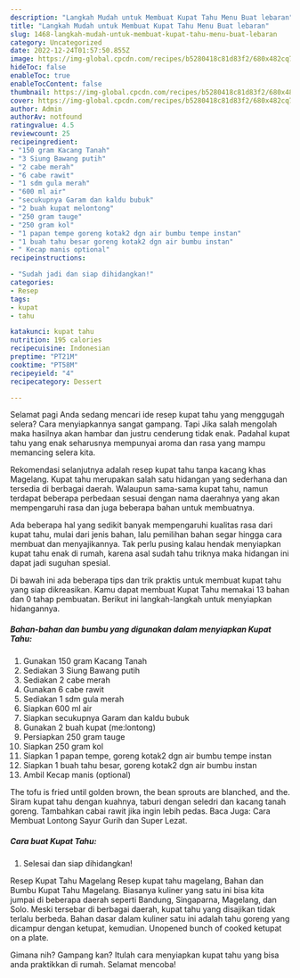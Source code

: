```yaml
---
description: "Langkah Mudah untuk Membuat Kupat Tahu Menu Buat lebaran"
title: "Langkah Mudah untuk Membuat Kupat Tahu Menu Buat lebaran"
slug: 1468-langkah-mudah-untuk-membuat-kupat-tahu-menu-buat-lebaran
category: Uncategorized
date: 2022-12-24T01:57:50.855Z
image: https://img-global.cpcdn.com/recipes/b5280418c81d83f2/680x482cq70/kupat-tahu-foto-resep-utama.jpg
hideToc: false
enableToc: true
enableTocContent: false
thumbnail: https://img-global.cpcdn.com/recipes/b5280418c81d83f2/680x482cq70/kupat-tahu-foto-resep-utama.jpg
cover: https://img-global.cpcdn.com/recipes/b5280418c81d83f2/680x482cq70/kupat-tahu-foto-resep-utama.jpg
author: Admin
authorAv: notfound
ratingvalue: 4.5
reviewcount: 25
recipeingredient:
- "150 gram Kacang Tanah"
- "3 Siung Bawang putih"
- "2 cabe merah"
- "6 cabe rawit"
- "1 sdm gula merah"
- "600 ml air"
- "secukupnya Garam dan kaldu bubuk"
- "2 buah kupat melontong"
- "250 gram tauge"
- "250 gram kol"
- "1 papan tempe goreng kotak2 dgn air bumbu tempe instan"
- "1 buah tahu besar goreng kotak2 dgn air bumbu instan"
- " Kecap manis optional"
recipeinstructions:

- "Sudah jadi dan siap dihidangkan!"
categories:
- Resep
tags:
- kupat
- tahu

katakunci: kupat tahu 
nutrition: 195 calories
recipecuisine: Indonesian
preptime: "PT21M"
cooktime: "PT58M"
recipeyield: "4"
recipecategory: Dessert

---
```



Selamat pagi Anda sedang mencari ide resep kupat tahu yang menggugah selera? Cara menyiapkannya sangat gampang. Tapi Jika salah mengolah maka hasilnya akan hambar dan justru cenderung tidak enak. Padahal kupat tahu yang enak seharusnya mempunyai aroma dan rasa yang mampu memancing selera kita.


Rekomendasi selanjutnya adalah resep kupat tahu tanpa kacang khas Magelang. Kupat tahu merupakan salah satu hidangan yang sederhana dan tersedia di berbagai daerah. Walaupun sama-sama kupat tahu, namun terdapat beberapa perbedaan sesuai dengan nama daerahnya yang akan mempengaruhi rasa dan juga beberapa bahan untuk membuatnya.

Ada beberapa hal yang sedikit banyak mempengaruhi kualitas rasa dari kupat tahu, mulai dari jenis bahan, lalu pemilihan bahan segar hingga cara membuat dan menyajikannya. Tak perlu pusing kalau hendak menyiapkan kupat tahu enak di rumah, karena asal sudah tahu triknya maka hidangan ini dapat jadi suguhan spesial.


Di bawah ini ada beberapa tips dan trik praktis untuk membuat kupat tahu yang siap dikreasikan. Kamu dapat membuat Kupat Tahu memakai 13 bahan dan 0 tahap pembuatan. Berikut ini langkah-langkah untuk menyiapkan hidangannya.

<!--inarticleads1-->

##### Bahan-bahan dan bumbu yang digunakan dalam menyiapkan Kupat Tahu:

1. Gunakan 150 gram Kacang Tanah
1. Sediakan 3 Siung Bawang putih
1. Sediakan 2 cabe merah
1. Gunakan 6 cabe rawit
1. Sediakan 1 sdm gula merah
1. Siapkan 600 ml air
1. Siapkan secukupnya Garam dan kaldu bubuk
1. Gunakan 2 buah kupat (me:lontong)
1. Persiapkan 250 gram tauge
1. Siapkan 250 gram kol
1. Siapkan 1 papan tempe, goreng kotak2 dgn air bumbu tempe instan
1. Siapkan 1 buah tahu besar, goreng kotak2 dgn air bumbu instan
1. Ambil  Kecap manis (optional)


The tofu is fried until golden brown, the bean sprouts are blanched, and the. Siram kupat tahu dengan kuahnya, taburi dengan seledri dan kacang tanah goreng. Tambahkan cabai rawit jika ingin lebih pedas. Baca Juga: Cara Membuat Lontong Sayur Gurih dan Super Lezat. 

<!--inarticleads2-->

##### Cara buat Kupat Tahu:


1. Selesai dan siap dihidangkan!

Resep Kupat Tahu Magelang Resep kupat tahu magelang, Bahan dan Bumbu Kupat Tahu Magelang. Biasanya kuliner yang satu ini bisa kita jumpai di beberapa daerah seperti Bandung, Singaparna, Magelang, dan Solo. Meski tersebar di berbagai daerah, kupat tahu yang disajikan tidak terlalu berbeda. Bahan dasar dalam kuliner satu ini adalah tahu goreng yang dicampur dengan ketupat, kemudian. Unopened bunch of cooked ketupat on a plate. 

Gimana nih? Gampang kan? Itulah cara menyiapkan kupat tahu yang bisa anda praktikkan di rumah. Selamat mencoba!
